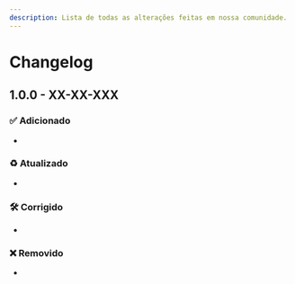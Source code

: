 ```yaml
---
description: Lista de todas as alterações feitas em nossa comunidade.
---
```


# Changelog

## 1.0.0 - XX-XX-XXX

### ✅ Adicionado 

* 
### ♻ Atualizado

* 
### 🛠 Corrigido  

* 
### ❌ Removido

* 


